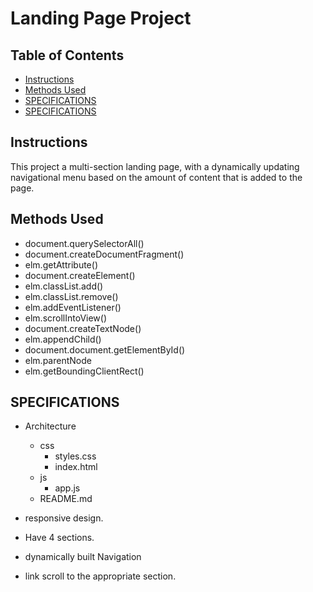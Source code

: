 # Landing Page Project

## Table of Contents

* [Instructions](#instructions)
* [Methods Used](#Methods-Used)
* [SPECIFICATIONS](#SPECIFICATIONS)
* [SPECIFICATIONS](#SPECIFICATIONS)

## Instructions

This project a multi-section landing page, with a dynamically updating navigational menu based on the amount of content that is added to the page.



## Methods Used
* document.querySelectorAll()
* document.createDocumentFragment()
* elm.getAttribute()
* document.createElement()
* elm.classList.add()
* elm.classList.remove()
* elm.addEventListener()
* elm.scrollIntoView()
* document.createTextNode()
* elm.appendChild()
* document.document.getElementById()
* elm.parentNode
* elm.getBoundingClientRect()

## SPECIFICATIONS
* Architecture
    - css
        - styles.css    
        - index.html
    - js
        - app.js
    - README.md
    
* responsive design.
* Have 4 sections.
* dynamically built Navigation  
* link scroll to the appropriate section.
